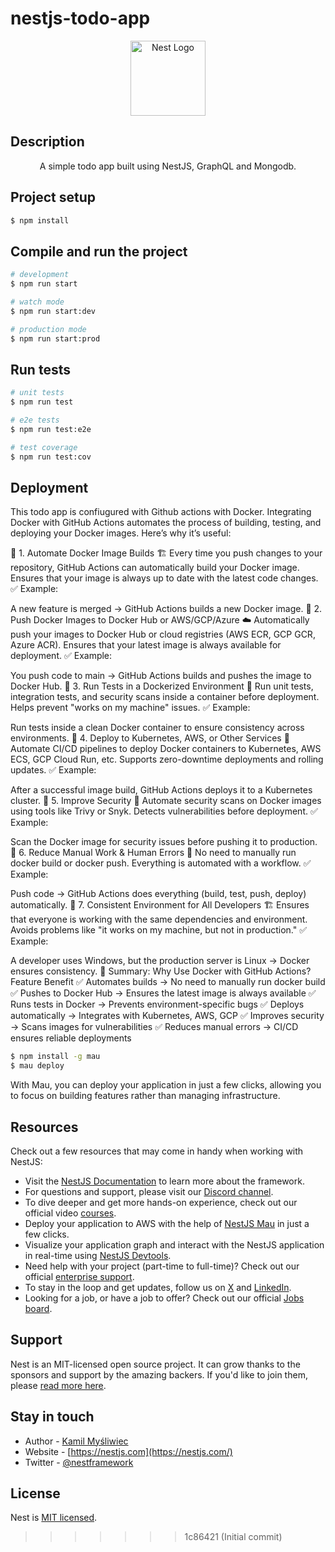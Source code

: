 # nestjs-todo-app

<p align="center">
  <a href="http://nestjs.com/" target="blank"><img src="https://nestjs.com/img/logo-small.svg" width="120" alt="Nest Logo" /></a>
</p>

[circleci-image]: https://img.shields.io/circleci/build/github/nestjs/nest/master?token=abc123def456
[circleci-url]: https://circleci.com/gh/nestjs/nest

## Description

<p align="center">A simple todo app built using NestJS, GraphQL and Mongodb.</p>

## Project setup

```bash
$ npm install
```

## Compile and run the project

```bash
# development
$ npm run start

# watch mode
$ npm run start:dev

# production mode
$ npm run start:prod
```

## Run tests

```bash
# unit tests
$ npm run test

# e2e tests
$ npm run test:e2e

# test coverage
$ npm run test:cov
```

## Deployment

This todo app is confiugured with Github actions with Docker.
Integrating Docker with GitHub Actions automates the process of building, testing, and deploying your Docker images.
Here’s why it’s useful:

🔹 1. Automate Docker Image Builds 🏗️
Every time you push changes to your repository, GitHub Actions can automatically build your Docker image.
Ensures that your image is always up to date with the latest code changes.
✅ Example:

A new feature is merged → GitHub Actions builds a new Docker image.
🔹 2. Push Docker Images to Docker Hub or AWS/GCP/Azure ☁️
Automatically push your images to Docker Hub or cloud registries (AWS ECR, GCP GCR, Azure ACR).
Ensures that your latest image is always available for deployment.
✅ Example:

You push code to main → GitHub Actions builds and pushes the image to Docker Hub.
🔹 3. Run Tests in a Dockerized Environment 🧪
Run unit tests, integration tests, and security scans inside a container before deployment.
Helps prevent "works on my machine" issues.
✅ Example:

Run tests inside a clean Docker container to ensure consistency across environments.
🔹 4. Deploy to Kubernetes, AWS, or Other Services 🚀
Automate CI/CD pipelines to deploy Docker containers to Kubernetes, AWS ECS, GCP Cloud Run, etc.
Supports zero-downtime deployments and rolling updates.
✅ Example:

After a successful image build, GitHub Actions deploys it to a Kubernetes cluster.
🔹 5. Improve Security 🔐
Automate security scans on Docker images using tools like Trivy or Snyk.
Detects vulnerabilities before deployment.
✅ Example:

Scan the Docker image for security issues before pushing it to production.
🔹 6. Reduce Manual Work & Human Errors 🤖
No need to manually run docker build or docker push.
Everything is automated with a workflow.
✅ Example:

Push code → GitHub Actions does everything (build, test, push, deploy) automatically.
🔹 7. Consistent Environment for All Developers 🏗️
Ensures that everyone is working with the same dependencies and environment.
Avoids problems like "it works on my machine, but not in production."
✅ Example:

A developer uses Windows, but the production server is Linux → Docker ensures consistency.
🚀 Summary: Why Use Docker with GitHub Actions?
Feature	Benefit
✅ Automates builds ->	No need to manually run docker build
✅ Pushes to Docker Hub ->	Ensures the latest image is always available
✅ Runs tests in Docker	-> Prevents environment-specific bugs
✅ Deploys automatically ->	Integrates with Kubernetes, AWS, GCP
✅ Improves security	-> Scans images for vulnerabilities
✅ Reduces manual errors ->	CI/CD ensures reliable deployments

```bash
$ npm install -g mau
$ mau deploy
```

With Mau, you can deploy your application in just a few clicks, allowing you to focus on building features rather than managing infrastructure.

## Resources

Check out a few resources that may come in handy when working with NestJS:

- Visit the [NestJS Documentation](https://docs.nestjs.com) to learn more about the framework.
- For questions and support, please visit our [Discord channel](https://discord.gg/G7Qnnhy).
- To dive deeper and get more hands-on experience, check out our official video [courses](https://courses.nestjs.com/).
- Deploy your application to AWS with the help of [NestJS Mau](https://mau.nestjs.com) in just a few clicks.
- Visualize your application graph and interact with the NestJS application in real-time using [NestJS Devtools](https://devtools.nestjs.com).
- Need help with your project (part-time to full-time)? Check out our official [enterprise support](https://enterprise.nestjs.com).
- To stay in the loop and get updates, follow us on [X](https://x.com/nestframework) and [LinkedIn](https://linkedin.com/company/nestjs).
- Looking for a job, or have a job to offer? Check out our official [Jobs board](https://jobs.nestjs.com).

## Support

Nest is an MIT-licensed open source project. It can grow thanks to the sponsors and support by the amazing backers. If you'd like to join them, please [read more here](https://docs.nestjs.com/support).

## Stay in touch

- Author - [Kamil Myśliwiec](https://twitter.com/kammysliwiec)
- Website - [https://nestjs.com](https://nestjs.com/)
- Twitter - [@nestframework](https://twitter.com/nestframework)

## License

Nest is [MIT licensed](https://github.com/nestjs/nest/blob/master/LICENSE).

> > > > > > > 1c86421 (Initial commit)
